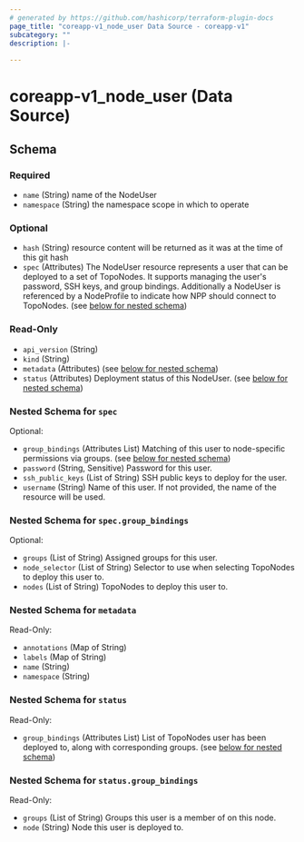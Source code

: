 ```yaml
---
# generated by https://github.com/hashicorp/terraform-plugin-docs
page_title: "coreapp-v1_node_user Data Source - coreapp-v1"
subcategory: ""
description: |-
  
---
```


# coreapp-v1_node_user (Data Source)





<!-- schema generated by tfplugindocs -->
## Schema

### Required

- `name` (String) name of the NodeUser
- `namespace` (String) the namespace scope in which to operate

### Optional

- `hash` (String) resource content will be returned as it was at the time of this git hash
- `spec` (Attributes) The NodeUser resource represents a user that can be deployed to a set of TopoNodes. It supports managing the user's password, SSH keys, and group bindings.
Additionally a NodeUser is referenced by a NodeProfile to indicate how NPP should connect to TopoNodes. (see [below for nested schema](#nestedatt--spec))

### Read-Only

- `api_version` (String)
- `kind` (String)
- `metadata` (Attributes) (see [below for nested schema](#nestedatt--metadata))
- `status` (Attributes) Deployment status of this NodeUser. (see [below for nested schema](#nestedatt--status))

<a id="nestedatt--spec"></a>
### Nested Schema for `spec`

Optional:

- `group_bindings` (Attributes List) Matching of this user to node-specific permissions via groups. (see [below for nested schema](#nestedatt--spec--group_bindings))
- `password` (String, Sensitive) Password for this user.
- `ssh_public_keys` (List of String) SSH public keys to deploy for the user.
- `username` (String) Name of this user. If not provided, the name of the resource will be used.

<a id="nestedatt--spec--group_bindings"></a>
### Nested Schema for `spec.group_bindings`

Optional:

- `groups` (List of String) Assigned groups for this user.
- `node_selector` (List of String) Selector to use when selecting TopoNodes to deploy this user to.
- `nodes` (List of String) TopoNodes to deploy this user to.



<a id="nestedatt--metadata"></a>
### Nested Schema for `metadata`

Read-Only:

- `annotations` (Map of String)
- `labels` (Map of String)
- `name` (String)
- `namespace` (String)


<a id="nestedatt--status"></a>
### Nested Schema for `status`

Read-Only:

- `group_bindings` (Attributes List) List of TopoNodes user has been deployed to, along with corresponding groups. (see [below for nested schema](#nestedatt--status--group_bindings))

<a id="nestedatt--status--group_bindings"></a>
### Nested Schema for `status.group_bindings`

Read-Only:

- `groups` (List of String) Groups this user is a member of on this node.
- `node` (String) Node this user is deployed to.
